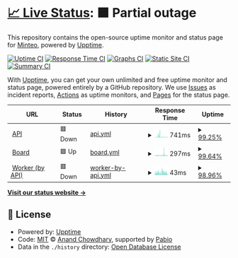# [📈 Live Status](https://minteo-wagmi.github.io/monitoring-apps): <!--live status--> **🟧 Partial outage**

This repository contains the open-source uptime monitor and status page for [Minteo](https://minteo.com), powered by [Upptime](https://github.com/upptime/upptime).

[![Uptime CI](https://github.com/minteo-wagmi/monitoring-apps/workflows/Uptime%20CI/badge.svg)](https://github.com/minteo-wagmi/monitoring-apps/actions?query=workflow%3A%22Uptime+CI%22)
[![Response Time CI](https://github.com/minteo-wagmi/monitoring-apps/workflows/Response%20Time%20CI/badge.svg)](https://github.com/minteo-wagmi/monitoring-apps/actions?query=workflow%3A%22Response+Time+CI%22)
[![Graphs CI](https://github.com/minteo-wagmi/monitoring-apps/workflows/Graphs%20CI/badge.svg)](https://github.com/minteo-wagmi/monitoring-apps/actions?query=workflow%3A%22Graphs+CI%22)
[![Static Site CI](https://github.com/minteo-wagmi/monitoring-apps/workflows/Static%20Site%20CI/badge.svg)](https://github.com/minteo-wagmi/monitoring-apps/actions?query=workflow%3A%22Static+Site+CI%22)
[![Summary CI](https://github.com/minteo-wagmi/monitoring-apps/workflows/Summary%20CI/badge.svg)](https://github.com/minteo-wagmi/monitoring-apps/actions?query=workflow%3A%22Summary+CI%22)

With [Upptime](https://upptime.js.org), you can get your own unlimited and free uptime monitor and status page, powered entirely by a GitHub repository. We use [Issues](https://github.com/minteo-wagmi/monitoring-apps/issues) as incident reports, [Actions](https://github.com/minteo-wagmi/monitoring-apps/actions) as uptime monitors, and [Pages](https://minteo-wagmi.github.io/monitoring-apps) for the status page.

<!--start: status pages-->
<!-- This summary is generated by Upptime (https://github.com/upptime/upptime) -->
<!-- Do not edit this manually, your changes will be overwritten -->
<!-- prettier-ignore -->
| URL | Status | History | Response Time | Uptime |
| --- | ------ | ------- | ------------- | ------ |
| <img alt="" src="https://raw.githubusercontent.com/minteo-wagmi/monitoring-apps/master/assets/favicon.ico" height="13"> [API](https://api.minteo.finance/v1/health) | 🟥 Down | [api.yml](https://github.com/minteo-wagmi/monitoring-apps/commits/HEAD/history/api.yml) | <details><summary><img alt="Response time graph" src="./graphs/api/response-time-week.png" height="20"> 741ms</summary><br><a href="https://minteo-wagmi.github.io/monitoring-apps/history/api"><img alt="Response time 481" src="https://img.shields.io/endpoint?url=https%3A%2F%2Fraw.githubusercontent.com%2Fminteo-wagmi%2Fmonitoring-apps%2FHEAD%2Fapi%2Fapi%2Fresponse-time.json"></a><br><a href="https://minteo-wagmi.github.io/monitoring-apps/history/api"><img alt="24-hour response time 294" src="https://img.shields.io/endpoint?url=https%3A%2F%2Fraw.githubusercontent.com%2Fminteo-wagmi%2Fmonitoring-apps%2FHEAD%2Fapi%2Fapi%2Fresponse-time-day.json"></a><br><a href="https://minteo-wagmi.github.io/monitoring-apps/history/api"><img alt="7-day response time 741" src="https://img.shields.io/endpoint?url=https%3A%2F%2Fraw.githubusercontent.com%2Fminteo-wagmi%2Fmonitoring-apps%2FHEAD%2Fapi%2Fapi%2Fresponse-time-week.json"></a><br><a href="https://minteo-wagmi.github.io/monitoring-apps/history/api"><img alt="30-day response time 481" src="https://img.shields.io/endpoint?url=https%3A%2F%2Fraw.githubusercontent.com%2Fminteo-wagmi%2Fmonitoring-apps%2FHEAD%2Fapi%2Fapi%2Fresponse-time-month.json"></a><br><a href="https://minteo-wagmi.github.io/monitoring-apps/history/api"><img alt="1-year response time 481" src="https://img.shields.io/endpoint?url=https%3A%2F%2Fraw.githubusercontent.com%2Fminteo-wagmi%2Fmonitoring-apps%2FHEAD%2Fapi%2Fapi%2Fresponse-time-year.json"></a></details> | <details><summary><a href="https://minteo-wagmi.github.io/monitoring-apps/history/api">99.25%</a></summary><a href="https://minteo-wagmi.github.io/monitoring-apps/history/api"><img alt="All-time uptime 99.30%" src="https://img.shields.io/endpoint?url=https%3A%2F%2Fraw.githubusercontent.com%2Fminteo-wagmi%2Fmonitoring-apps%2FHEAD%2Fapi%2Fapi%2Fuptime.json"></a><br><a href="https://minteo-wagmi.github.io/monitoring-apps/history/api"><img alt="24-hour uptime 99.97%" src="https://img.shields.io/endpoint?url=https%3A%2F%2Fraw.githubusercontent.com%2Fminteo-wagmi%2Fmonitoring-apps%2FHEAD%2Fapi%2Fapi%2Fuptime-day.json"></a><br><a href="https://minteo-wagmi.github.io/monitoring-apps/history/api"><img alt="7-day uptime 99.25%" src="https://img.shields.io/endpoint?url=https%3A%2F%2Fraw.githubusercontent.com%2Fminteo-wagmi%2Fmonitoring-apps%2FHEAD%2Fapi%2Fapi%2Fuptime-week.json"></a><br><a href="https://minteo-wagmi.github.io/monitoring-apps/history/api"><img alt="30-day uptime 99.30%" src="https://img.shields.io/endpoint?url=https%3A%2F%2Fraw.githubusercontent.com%2Fminteo-wagmi%2Fmonitoring-apps%2FHEAD%2Fapi%2Fapi%2Fuptime-month.json"></a><br><a href="https://minteo-wagmi.github.io/monitoring-apps/history/api"><img alt="1-year uptime 99.30%" src="https://img.shields.io/endpoint?url=https%3A%2F%2Fraw.githubusercontent.com%2Fminteo-wagmi%2Fmonitoring-apps%2FHEAD%2Fapi%2Fapi%2Fuptime-year.json"></a></details>
| <img alt="" src="https://raw.githubusercontent.com/minteo-wagmi/monitoring-apps/master/assets/favicon.ico" height="13"> [Board](https://board.minteo.com/api/health) | 🟩 Up | [board.yml](https://github.com/minteo-wagmi/monitoring-apps/commits/HEAD/history/board.yml) | <details><summary><img alt="Response time graph" src="./graphs/board/response-time-week.png" height="20"> 297ms</summary><br><a href="https://minteo-wagmi.github.io/monitoring-apps/history/board"><img alt="Response time 519" src="https://img.shields.io/endpoint?url=https%3A%2F%2Fraw.githubusercontent.com%2Fminteo-wagmi%2Fmonitoring-apps%2FHEAD%2Fapi%2Fboard%2Fresponse-time.json"></a><br><a href="https://minteo-wagmi.github.io/monitoring-apps/history/board"><img alt="24-hour response time 109" src="https://img.shields.io/endpoint?url=https%3A%2F%2Fraw.githubusercontent.com%2Fminteo-wagmi%2Fmonitoring-apps%2FHEAD%2Fapi%2Fboard%2Fresponse-time-day.json"></a><br><a href="https://minteo-wagmi.github.io/monitoring-apps/history/board"><img alt="7-day response time 297" src="https://img.shields.io/endpoint?url=https%3A%2F%2Fraw.githubusercontent.com%2Fminteo-wagmi%2Fmonitoring-apps%2FHEAD%2Fapi%2Fboard%2Fresponse-time-week.json"></a><br><a href="https://minteo-wagmi.github.io/monitoring-apps/history/board"><img alt="30-day response time 519" src="https://img.shields.io/endpoint?url=https%3A%2F%2Fraw.githubusercontent.com%2Fminteo-wagmi%2Fmonitoring-apps%2FHEAD%2Fapi%2Fboard%2Fresponse-time-month.json"></a><br><a href="https://minteo-wagmi.github.io/monitoring-apps/history/board"><img alt="1-year response time 519" src="https://img.shields.io/endpoint?url=https%3A%2F%2Fraw.githubusercontent.com%2Fminteo-wagmi%2Fmonitoring-apps%2FHEAD%2Fapi%2Fboard%2Fresponse-time-year.json"></a></details> | <details><summary><a href="https://minteo-wagmi.github.io/monitoring-apps/history/board">99.64%</a></summary><a href="https://minteo-wagmi.github.io/monitoring-apps/history/board"><img alt="All-time uptime 99.84%" src="https://img.shields.io/endpoint?url=https%3A%2F%2Fraw.githubusercontent.com%2Fminteo-wagmi%2Fmonitoring-apps%2FHEAD%2Fapi%2Fboard%2Fuptime.json"></a><br><a href="https://minteo-wagmi.github.io/monitoring-apps/history/board"><img alt="24-hour uptime 100.00%" src="https://img.shields.io/endpoint?url=https%3A%2F%2Fraw.githubusercontent.com%2Fminteo-wagmi%2Fmonitoring-apps%2FHEAD%2Fapi%2Fboard%2Fuptime-day.json"></a><br><a href="https://minteo-wagmi.github.io/monitoring-apps/history/board"><img alt="7-day uptime 99.64%" src="https://img.shields.io/endpoint?url=https%3A%2F%2Fraw.githubusercontent.com%2Fminteo-wagmi%2Fmonitoring-apps%2FHEAD%2Fapi%2Fboard%2Fuptime-week.json"></a><br><a href="https://minteo-wagmi.github.io/monitoring-apps/history/board"><img alt="30-day uptime 99.84%" src="https://img.shields.io/endpoint?url=https%3A%2F%2Fraw.githubusercontent.com%2Fminteo-wagmi%2Fmonitoring-apps%2FHEAD%2Fapi%2Fboard%2Fuptime-month.json"></a><br><a href="https://minteo-wagmi.github.io/monitoring-apps/history/board"><img alt="1-year uptime 99.84%" src="https://img.shields.io/endpoint?url=https%3A%2F%2Fraw.githubusercontent.com%2Fminteo-wagmi%2Fmonitoring-apps%2FHEAD%2Fapi%2Fboard%2Fuptime-year.json"></a></details>
| <img alt="" src="https://raw.githubusercontent.com/minteo-wagmi/monitoring-apps/master/assets/favicon.ico" height="13"> [Worker (by API)](https://api.minteo.finance/v1/health/worker) | 🟥 Down | [worker-by-api.yml](https://github.com/minteo-wagmi/monitoring-apps/commits/HEAD/history/worker-by-api.yml) | <details><summary><img alt="Response time graph" src="./graphs/worker-by-api/response-time-week.png" height="20"> 43ms</summary><br><a href="https://minteo-wagmi.github.io/monitoring-apps/history/worker-by-api"><img alt="Response time 40" src="https://img.shields.io/endpoint?url=https%3A%2F%2Fraw.githubusercontent.com%2Fminteo-wagmi%2Fmonitoring-apps%2FHEAD%2Fapi%2Fworker-by-api%2Fresponse-time.json"></a><br><a href="https://minteo-wagmi.github.io/monitoring-apps/history/worker-by-api"><img alt="24-hour response time 30" src="https://img.shields.io/endpoint?url=https%3A%2F%2Fraw.githubusercontent.com%2Fminteo-wagmi%2Fmonitoring-apps%2FHEAD%2Fapi%2Fworker-by-api%2Fresponse-time-day.json"></a><br><a href="https://minteo-wagmi.github.io/monitoring-apps/history/worker-by-api"><img alt="7-day response time 43" src="https://img.shields.io/endpoint?url=https%3A%2F%2Fraw.githubusercontent.com%2Fminteo-wagmi%2Fmonitoring-apps%2FHEAD%2Fapi%2Fworker-by-api%2Fresponse-time-week.json"></a><br><a href="https://minteo-wagmi.github.io/monitoring-apps/history/worker-by-api"><img alt="30-day response time 40" src="https://img.shields.io/endpoint?url=https%3A%2F%2Fraw.githubusercontent.com%2Fminteo-wagmi%2Fmonitoring-apps%2FHEAD%2Fapi%2Fworker-by-api%2Fresponse-time-month.json"></a><br><a href="https://minteo-wagmi.github.io/monitoring-apps/history/worker-by-api"><img alt="1-year response time 40" src="https://img.shields.io/endpoint?url=https%3A%2F%2Fraw.githubusercontent.com%2Fminteo-wagmi%2Fmonitoring-apps%2FHEAD%2Fapi%2Fworker-by-api%2Fresponse-time-year.json"></a></details> | <details><summary><a href="https://minteo-wagmi.github.io/monitoring-apps/history/worker-by-api">98.96%</a></summary><a href="https://minteo-wagmi.github.io/monitoring-apps/history/worker-by-api"><img alt="All-time uptime 98.84%" src="https://img.shields.io/endpoint?url=https%3A%2F%2Fraw.githubusercontent.com%2Fminteo-wagmi%2Fmonitoring-apps%2FHEAD%2Fapi%2Fworker-by-api%2Fuptime.json"></a><br><a href="https://minteo-wagmi.github.io/monitoring-apps/history/worker-by-api"><img alt="24-hour uptime 99.99%" src="https://img.shields.io/endpoint?url=https%3A%2F%2Fraw.githubusercontent.com%2Fminteo-wagmi%2Fmonitoring-apps%2FHEAD%2Fapi%2Fworker-by-api%2Fuptime-day.json"></a><br><a href="https://minteo-wagmi.github.io/monitoring-apps/history/worker-by-api"><img alt="7-day uptime 98.96%" src="https://img.shields.io/endpoint?url=https%3A%2F%2Fraw.githubusercontent.com%2Fminteo-wagmi%2Fmonitoring-apps%2FHEAD%2Fapi%2Fworker-by-api%2Fuptime-week.json"></a><br><a href="https://minteo-wagmi.github.io/monitoring-apps/history/worker-by-api"><img alt="30-day uptime 98.84%" src="https://img.shields.io/endpoint?url=https%3A%2F%2Fraw.githubusercontent.com%2Fminteo-wagmi%2Fmonitoring-apps%2FHEAD%2Fapi%2Fworker-by-api%2Fuptime-month.json"></a><br><a href="https://minteo-wagmi.github.io/monitoring-apps/history/worker-by-api"><img alt="1-year uptime 98.84%" src="https://img.shields.io/endpoint?url=https%3A%2F%2Fraw.githubusercontent.com%2Fminteo-wagmi%2Fmonitoring-apps%2FHEAD%2Fapi%2Fworker-by-api%2Fuptime-year.json"></a></details>

<!--end: status pages-->

[**Visit our status website →**](https://minteo-wagmi.github.io/monitoring-apps)

## 📄 License

- Powered by: [Upptime](https://github.com/upptime/upptime)
- Code: [MIT](./LICENSE) © [Anand Chowdhary](https://anandchowdhary.com), supported by [Pabio](https://pabio.com)
- Data in the `./history` directory: [Open Database License](https://opendatacommons.org/licenses/odbl/1-0/)
